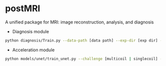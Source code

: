# postMRI
A unified package for MRI: image reconstruction, analysis, and diagnosis


- Diagnosis module

```bash
python diagnosis/Train.py --data-path [data path] --exp-dir [exp dir] --gpu [gpu id]
```

- Acceleration module

```bash
python models/unet/train_unet.py --challenge [multicoil | singlecoil] --data-path [data path] --exp-dir [exp dir] --accelerations [acc. factor] --center-fractions [center fractions] --mask-type [mask type: equispaced] --sumpath [summary path]
```
